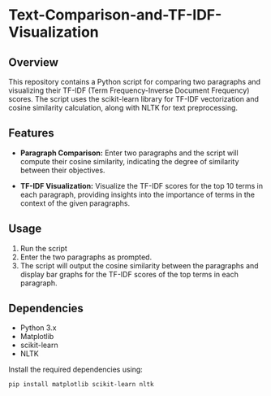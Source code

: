# Text-Comparison-and-TF-IDF-Visualization

## Overview
This repository contains a Python script for comparing two paragraphs and visualizing their TF-IDF (Term Frequency-Inverse Document Frequency) scores. The script uses the scikit-learn library for TF-IDF vectorization and cosine similarity calculation, along with NLTK for text preprocessing.

## Features
- **Paragraph Comparison:** Enter two paragraphs and the script will compute their cosine similarity, indicating the degree of similarity between their objectives.

- **TF-IDF Visualization:** Visualize the TF-IDF scores for the top 10 terms in each paragraph, providing insights into the importance of terms in the context of the given paragraphs.

## Usage
1. Run the script
2. Enter the two paragraphs as prompted.
3. The script will output the cosine similarity between the paragraphs and display bar graphs for the TF-IDF scores of the top terms in each paragraph.

## Dependencies
- Python 3.x
- Matplotlib
- scikit-learn
- NLTK

Install the required dependencies using:
```bash
pip install matplotlib scikit-learn nltk

